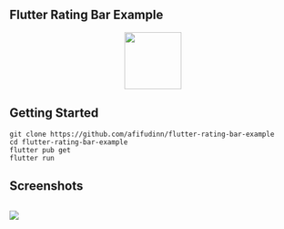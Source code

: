 ## Flutter Rating Bar Example

<p align="center">
  <img src="https://avatars.githubusercontent.com/u/94339143?v=4" width=100/>
</p>

## Getting Started

```
git clone https://github.com/afifudinn/flutter-rating-bar-example
cd flutter-rating-bar-example
flutter pub get
flutter run
```

## Screenshots

<p style="float: left;">
  <img src="https://github.com/afifudinn/flutter-rating-bar-example/blob/main/screenshots/1.png"/>
</p>
